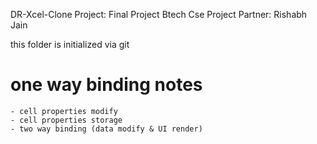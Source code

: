 DR-Xcel-Clone Project: Final Project Btech Cse
Project Partner: Rishabh Jain

this folder is initialized via git


# one way binding notes
    - cell properties modify
    - cell properties storage
    - two way binding (data modify & UI render)
